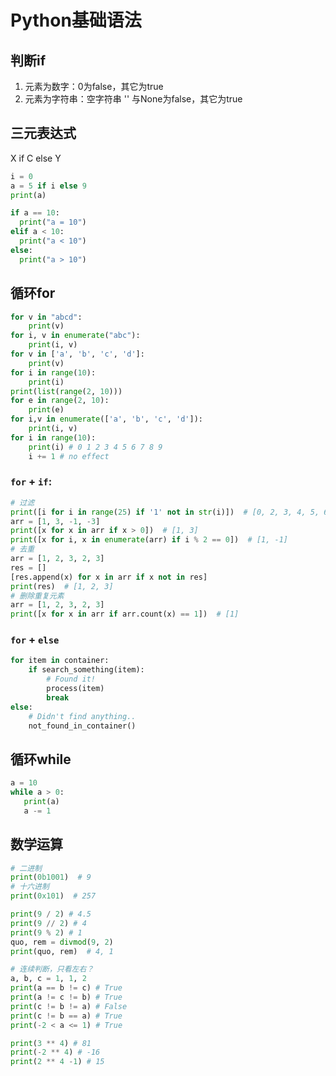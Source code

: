 # Python基础语法
## 判断if
1. 元素为数字：0为false，其它为true
2. 元素为字符串：空字符串 '' 与None为false，其它为true
## 三元表达式
X if C else Y
```python
i = 0
a = 5 if i else 9
print(a)

if a == 10:
  print("a = 10")
elif a < 10:
  print("a < 10")
else:
  print("a > 10")
```
## 循环for
```python
for v in "abcd":
    print(v)
for i, v in enumerate("abc"):
    print(i, v)  
for v in ['a', 'b', 'c', 'd']:
    print(v)
for i in range(10):
    print(i)
print(list(range(2, 10)))
for e in range(2, 10):
    print(e)
for i,v in enumerate(['a', 'b', 'c', 'd']):
    print(i, v)
for i in range(10):
    print(i) # 0 1 2 3 4 5 6 7 8 9 
    i += 1 # no effect
```
### `for` + `if`:
```python
# 过滤
print([i for i in range(25) if '1' not in str(i)])  # [0, 2, 3, 4, 5, 6, 7, 8, 9, 20, 22, 23, 24]
arr = [1, 3, -1, -3]
print([x for x in arr if x > 0])  # [1, 3]
print([x for i, x in enumerate(arr) if i % 2 == 0])  # [1, -1]
# 去重
arr = [1, 2, 3, 2, 3]
res = []
[res.append(x) for x in arr if x not in res]
print(res)  # [1, 2, 3]
# 删除重复元素
arr = [1, 2, 3, 2, 3]
print([x for x in arr if arr.count(x) == 1])  # [1]
```
### `for` + `else`
```python
for item in container:
    if search_something(item):
        # Found it!
        process(item)
        break
else:
    # Didn't find anything..
    not_found_in_container()
```
    
## 循环while
```python
a = 10
while a > 0:
   print(a)
   a -= 1
```

## 数学运算
```python
# 二进制
print(0b1001)  # 9
# 十六进制
print(0x101)  # 257

print(9 / 2) # 4.5
print(9 // 2) # 4
print(9 % 2) # 1
quo, rem = divmod(9, 2)
print(quo, rem)  # 4, 1

# 连续判断，只看左右？
a, b, c = 1, 1, 2
print(a == b != c) # True
print(a != c != b) # True
print(c != b != a) # False
print(c != b == a) # True
print(-2 < a <= 1) # True

print(3 ** 4) # 81
print(-2 ** 4) # -16
print(2 ** 4 -1) # 15
```
    
